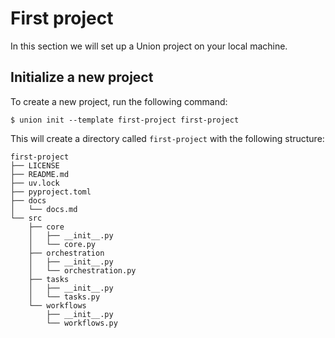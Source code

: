 # First project

In this section we will set up a Union project on your local machine.

## Initialize a new project

To create a new project, run the following command:

```{code-block} shell
$ union init --template first-project first-project
```

This will create a directory called `first-project` with the following structure:

```{code-block} shell
first-project
├── LICENSE
├── README.md
├── uv.lock
├── pyproject.toml
├── docs
│   └── docs.md
└── src
    ├── core
    │   ├── __init__.py
    │   └── core.py
    ├── orchestration
    │   ├── __init__.py
    │   └── orchestration.py
    ├── tasks
    │   ├── __init__.py
    │   └── tasks.py
    └── workflows
        ├── __init__.py
        └── workflows.py
```
